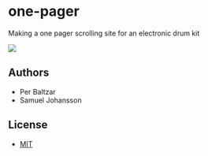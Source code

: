 # one-pager
Making a one pager scrolling site for an electronic drum kit


<img src="https://media.giphy.com/media/xTiTnhMOQ4zE0ukz2U/giphy.gif">


## Authors

- Per Baltzar
- Samuel Johansson


## License

- [MIT](LICENSE)
